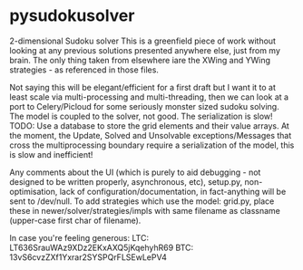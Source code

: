 pysudokusolver
==============

2-dimensional Sudoku solver
This is a greenfield piece of work without looking at any previous solutions presented anywhere else, just from my brain.
The only thing taken from elsewhere iare the XWing and YWing strategies - as referenced in those files.

Not saying this will be elegant/efficient for a first draft but I want it to at least scale via multi-processing and multi-threading, then we can look at a port to Celery/Picloud for some seriously monster sized sudoku solving.
The model is coupled to the solver, not good.
The serialization is slow!
TODO: Use a database to store the grid elements and their value arrays.
At the moment, the Update, Solved and Unsolvable exceptions/Messages that cross the multiprocessing boundary require a serialization of the model, this is slow and inefficient!

Any comments about the UI (which is purely to aid debugging - not designed to be written properly, asynchronous, etc), setup.py, non-optimisation, lack of configuration/documentation, in fact-anything will be sent to /dev/null.
To add strategies which use the model: grid.py, place these in newer/solver/strategies/impls with same filename as classname (upper-case first char of filename).


In case you're feeling generous:
LTC: LT636SrauWAz9XDz2EKxAXQ5jKqehyhR69
BTC: 13vS6cvzZXf1Yxrar2SYSPQrFLSEwLePV4
